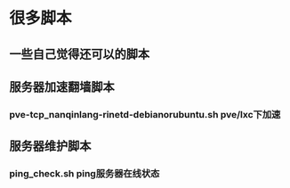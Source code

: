 # 很多脚本
## 一些自己觉得还可以的脚本

## 服务器加速翻墙脚本
### pve-tcp_nanqinlang-rinetd-debianorubuntu.sh pve/lxc下加速


## 服务器维护脚本
### ping_check.sh  ping服务器在线状态
